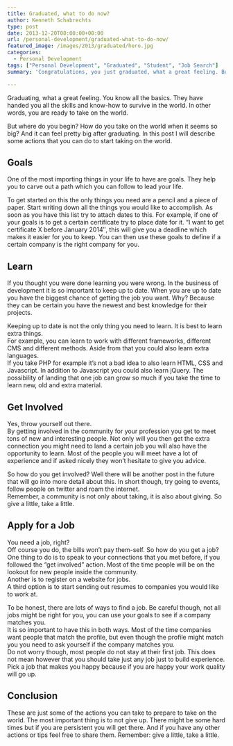 ```yaml
---
title: Graduated, what to do now?
author: Kenneth Schabrechts
type: post
date: 2013-12-20T00:00:00+00:00
url: /personal-development/graduated-what-to-do-now/
featured_image: /images/2013/graduated/hero.jpg
categories:
  - Personal Development
tags: ["Personal Development", "Graduated", "Student", "Job Search"]
summary: 'Congratulations, you just graduated, what a great feeling. But what is next? In this post I will describe some actions that you can do to start taking on the world.'

---
```

Graduating, what a great feeling. You know all the basics. They have handed you all the skills and know-how to survive in the world. In other words, you are ready to take on the world. 

But where do you begin? How do you take on the world when it seems so big? And it can feel pretty big after graduating. In this post I will describe some actions that you can do to start taking on the world.


## Goals

One of the most importing things in your life to have are goals. They help you to carve out a path which you can follow to lead your life. 

To get started on this the only things you need are a pencil and a piece of paper. Start writing down all the things you would like to accomplish. As soon as you have this list try to attach dates to this. For example, if one of your goals is to get a certain certificate try to place date for it. “I want to get certificate X before January 2014″, this will give you a deadline which makes it easier for you to keep. You can then use these goals to define if a certain company is the right company for you.

## Learn

If you thought you were done learning you were wrong. In the business of development it is so important to keep up to date. When you are up to date you have the biggest chance of getting the job you want. Why? Because they can be certain you have the newest and best knowledge for their projects. 

Keeping up to date is not the only thing you need to learn. It is best to learn extra things.  
For example, you can learn to work with different frameworks, different CMS and different methods. Aside from that you could also learn extra languages.  
If you take PHP for example it’s not a bad idea to also learn HTML, CSS and Javascript. In addition to Javascript you could also learn jQuery. The possibility of landing that one job can grow so much if you take the time to learn new, old and extra material.

## Get Involved

Yes, throw yourself out there.  
By getting involved in the community for your profession you get to meet tons of new and interesting people. Not only will you then get the extra connection you might need to land a certain job you will also have the opportunity to learn. Most of the people you will meet have a lot of experience and if asked nicely they won’t hesitate to give you advice. 

So how do you get involved? Well there will be another post in the future that will go into more detail about this. In short though, try going to events, follow people on twitter and roam the internet.  
Remember, a community is not only about taking, it is also about giving. So give a little, take a little.


## Apply for a Job

You need a job, right?  
Off course you do, the bills won’t pay them-self. So how do you get a job? One thing to do is to speak to your connections that you met before, if you followed the “get involved” action.  Most of the time people will be on the lookout for new people inside the community.  
Another is to register on a website for jobs.  
A third option is to start sending out resumes to companies you would like to work at.

 To be honest, there are lots of ways to find a job. Be careful though, not all jobs might be right for you, you can use your goals to see if a company matches you.  
 It is so important to have this in both ways. Most of the time companies want people that match the profile, but even though the profile might match you you need to ask yourself if the company matches you.  
 Do not worry though, most people do not stay at their first job. This does not mean however that you should take just any job just to build experience. Pick a job that makes you happy because if you are happy your work quality will go up.

## Conclusion

These are just some of the actions you can take to prepare to take on the world. The most important thing is to not give up. There might be some hard times but if you are persistent you will get there. And if you have any other actions or tips feel free to share them. Remember: give a little, take a little.